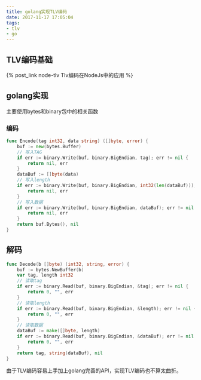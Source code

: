 ```yaml
---
title: golang实现TLV编码
date: 2017-11-17 17:05:04
tags:
- tlv
- go
---
```

## TLV编码基础

{% post_link node-tlv Tlv编码在NodeJs中的应用 %}

## golang实现
主要使用bytes和binary包中的相关函数

### 编码

```go
func Encode(tag int32, data string) ([]byte, error) {
	buf := new(bytes.Buffer)
	// 写入TAG
	if err := binary.Write(buf, binary.BigEndian, tag); err != nil {
		return nil, err
	}
	dataBuf := []byte(data)
	// 写入length
	if err := binary.Write(buf, binary.BigEndian, int32(len(dataBuf))); err != nil {
		return nil, err
	}
	// 写入数据
	if err := binary.Write(buf, binary.BigEndian, dataBuf); err != nil {
		return nil, err
	}
	return buf.Bytes(), nil
}
```

## 解码
```go
func Decode(b []byte) (int32, string, error) {
	buf := bytes.NewBuffer(b)
	var tag, length int32
	// 读取tag
	if err := binary.Read(buf, binary.BigEndian, &tag); err != nil {
		return 0, "", err
	}
	// 读取length
	if err := binary.Read(buf, binary.BigEndian, &length); err != nil {
		return 0, "", err
	}
	// 读取数据
	dataBuf := make([]byte, length)
	if err := binary.Read(buf, binary.BigEndian, &dataBuf); err != nil {
		return 0, "", err
	}
	return tag, string(dataBuf), nil
}
```

由于TLV编码容易上手加上golang完善的API，实现TLV编码也不算太曲折。